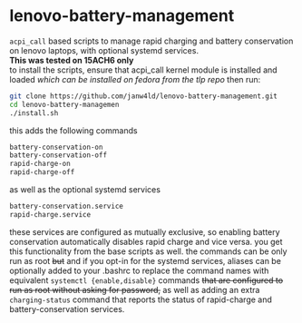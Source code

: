 # lenovo-battery-management
`acpi_call` based scripts to manage rapid charging and battery conservation on
lenovo laptops, with optional systemd services.  
**This was tested on 15ACH6 only**  
to install the scripts, ensure that acpi_call kernel module is installed and
loaded *which can be installed on fedora from the tlp repo* then run:  

```bash
git clone https://github.com/janw4ld/lenovo-battery-management.git
cd lenovo-battery-managemen
./install.sh
```

this adds the following commands

```bash
battery-conservation-on
battery-conservation-off
rapid-charge-on
rapid-charge-off
```

as well as the optional systemd services

```bash
battery-conservation.service
rapid-charge.service
```

these services are configured as mutually exclusive, so enabling battery
conservation automatically disables rapid charge and vice versa. you get this
functionality from the base scripts as well. the commands can be only run as
root ~~but~~ and if you opt-in for the systemd services, aliases can be
optionally added to your .bashrc to replace the command names with equivalent
`systemctl {enable,disable}` commands ~~that are configured to run as root
without asking for password,~~ as well as adding an extra `charging-status`
command that reports the status of rapid-charge and battery-conservation
services.

